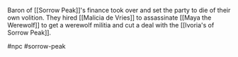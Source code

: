 Baron of [[Sorrow Peak]]'s finance took over and set the party to die of their own volition.
They hired [[Malicia de Vries]] to assassinate [[Maya the Werewolf]] to get a werewolf militia and cut a deal with the [[Ivoria's of Sorrow Peak]].

#npc #sorrow-peak  